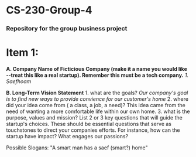 # CS-230-Group-4
### Repository for the group business project
# Item 1:

**A. Company Name of Ficticious Company (make it a name you would like --treat this like a real startup). Remember this must be a tech company.**
    *1. Saefhoam*
    
**B. Long-Term Vision Statement**
    1. what are the goals?
        *Our company's goal is to find new ways to provide convience for our customer's home* 
    2. where did your idea come from ( a class, a job, a need)?
      This idea came from the need of wanting a more comfortable life within our own home. 
    3. what is the purpose, values and mission? List 2 or 3 key questions that will guide the startup's choices. These should be essential questions that serve as touchstones to          direct your companies efforts. For instance, how can the startup have impact? What engages our passions?


Possible Slogans: 
"A smart man has a saef (smart?) home"
